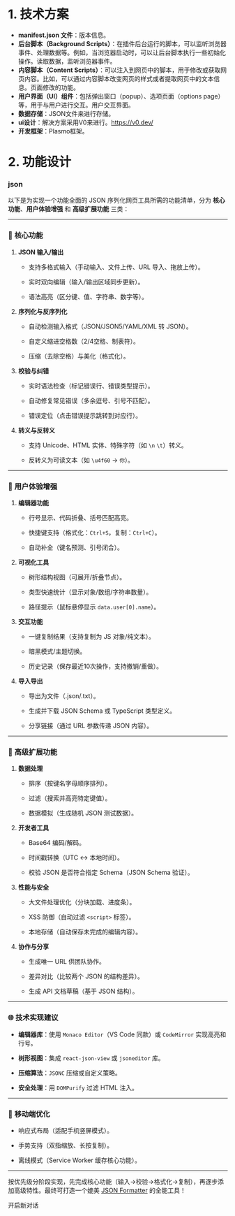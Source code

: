 # 1. 技术方案

- **manifest.json 文件**：版本信息。
- **后台脚本（Background Scripts）**：在插件后台运行的脚本，可以监听浏览器事件、处理数据等。例如，当浏览器启动时，可以让后台脚本执行一些初始化操作。读取数据，监听浏览器事件。
- **内容脚本（Content Scripts）**：可以注入到网页中的脚本，用于修改或获取网页内容。比如，可以通过内容脚本改变网页的样式或者提取网页中的文本信息。页面修改的功能。
- **用户界面（UI）组件**：包括弹出窗口（popup）、选项页面（options page）等，用于与用户进行交互。用户交互界面。
- **数据存储**：JSON文件来进行存储。
- **ui设计**：解决方案采用V0来进行。https://v0.dev/
- **开发框架**：Plasmo框架。

# 2. 功能设计
### json
以下是为实现一个功能全面的 JSON 序列化网页工具所需的功能清单，分为 **核心功能**、**用户体验增强** 和 **高级扩展功能** 三类：

---

### 🔧 **核心功能**

1. **JSON 输入/输出**
    
    - 支持多格式输入（手动输入、文件上传、URL 导入、拖放上传）。
        
    - 实时双向编辑（输入/输出区域同步更新）。
        
    - 语法高亮（区分键、值、字符串、数字等）。
        
2. **序列化与反序列化**
    
    - 自动检测输入格式（JSON/JSON5/YAML/XML 转 JSON）。
        
    - 自定义缩进空格数（2/4空格、制表符）。
        
    - 压缩（去除空格）与美化（格式化）。
        
3. **校验与纠错**
    
    - 实时语法检查（标记错误行、错误类型提示）。
        
    - 自动修复常见错误（多余逗号、引号不匹配）。
        
    - 错误定位（点击错误提示跳转到对应行）。
        
4. **转义与反转义**
    
    - 支持 Unicode、HTML 实体、特殊字符（如 `\n` `\t`）转义。
        
    - 反转义为可读文本（如 `\u4f60` → `你`）。
        

---

### 🎨 **用户体验增强**

1. **编辑器功能**
    
    - 行号显示、代码折叠、括号匹配高亮。
        
    - 快捷键支持（格式化：`Ctrl+S`，复制：`Ctrl+C`）。
        
    - 自动补全（键名预测、引号闭合）。
        
2. **可视化工具**
    
    - 树形结构视图（可展开/折叠节点）。
        
    - 类型快速统计（显示对象/数组/字符串数量）。
        
    - 路径提示（鼠标悬停显示 `data.user[0].name`）。
        
3. **交互功能**
    
    - 一键复制结果（支持复制为 JS 对象/纯文本）。
        
    - 暗黑模式/主题切换。
        
    - 历史记录（保存最近10次操作，支持撤销/重做）。
        
4. **导入导出**
    
    - 导出为文件（.json/.txt）。
        
    - 生成并下载 JSON Schema 或 TypeScript 类型定义。
        
    - 分享链接（通过 URL 参数传递 JSON 内容）。
        

---

### 🚀 **高级扩展功能**

1. **数据处理**
    
    - 排序（按键名字母顺序排列）。
        
    - 过滤（搜索并高亮特定键值）。
        
    - 数据模拟（生成随机 JSON 测试数据）。
        
2. **开发者工具**
    
    - Base64 编码/解码。
        
    - 时间戳转换（UTC ↔ 本地时间）。
        
    - 校验 JSON 是否符合指定 Schema（JSON Schema 验证）。
        
3. **性能与安全**
    
    - 大文件处理优化（分块加载、进度条）。
        
    - XSS 防御（自动过滤 `<script>` 标签）。
        
    - 本地存储（自动保存未完成的编辑内容）。
        
4. **协作与分享**
    
    - 生成唯一 URL 供团队协作。
        
    - 差异对比（比较两个 JSON 的结构差异）。
        
    - 生成 API 文档草稿（基于 JSON 结构）。
        

---

### 🌐 **技术实现建议**

- **编辑器库**：使用 `Monaco Editor`（VS Code 同款）或 `CodeMirror` 实现高亮和行号。
    
- **树形视图**：集成 `react-json-view` 或 `jsoneditor` 库。
    
- **压缩算法**：`JSONC` 压缩或自定义策略。
    
- **安全处理**：用 `DOMPurify` 过滤 HTML 注入。
    

---

### 📱 **移动端优化**

- 响应式布局（适配手机竖屏模式）。
    
- 手势支持（双指缩放、长按复制）。
    
- 离线模式（Service Worker 缓存核心功能）。
    

---

按优先级分阶段实现，先完成核心功能（输入→校验→格式化→复制），再逐步添加高级特性。最终可打造一个媲美 [JSON Formatter](https://jsonformatter.org/) 的全能工具！

开启新对话